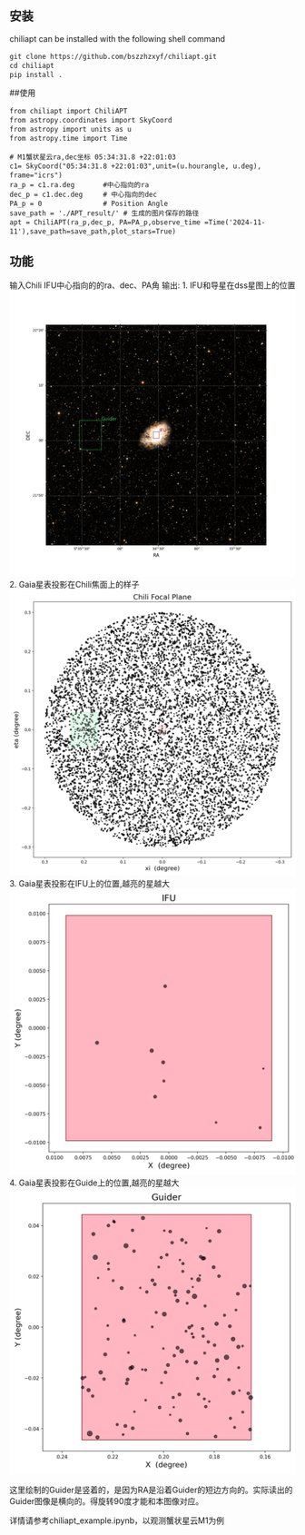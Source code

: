 
## 安装
chiliapt can be installed with the following shell command

```shell
git clone https://github.com/bszzhzxyf/chiliapt.git
cd chiliapt
pip install .
```

##使用

```
from chiliapt import ChiliAPT
from astropy.coordinates import SkyCoord
from astropy import units as u
from astropy.time import Time

# M1蟹状星云ra,dec坐标 05:34:31.8 +22:01:03
c1= SkyCoord("05:34:31.8 +22:01:03",unit=(u.hourangle, u.deg), frame="icrs")
ra_p = c1.ra.deg       #中心指向的ra
dec_p = c1.dec.deg     # 中心指向的dec
PA_p = 0               # Position Angle
save_path = './APT_result/' # 生成的图片保存的路径
apt = ChiliAPT(ra_p,dec_p, PA=PA_p,observe_time =Time('2024-11-11'),save_path=save_path,plot_stars=True)  
```

## 功能
输入Chili IFU中心指向的的ra、dec、PA角
输出: 1. IFU和导星在dss星图上的位置
      ![Chili Sky](./APT_result/ChiliSky.jpg)
      2. Gaia星表投影在Chili焦面上的样子
      ![Chili Focal Plane](./APT_result/ChiliFocalPlane.jpg)
      3. Gaia星表投影在IFU上的位置,越亮的星越大
      ![IFU](./APT_result/IFU.jpg)
      4. Gaia星表投影在Guide上的位置,越亮的星越大
      ![Guide](./APT_result/Guider.jpg)

这里绘制的Guider是竖着的，是因为RA是沿着Guider的短边方向的。实际读出的Guider图像是横向的。得旋转90度才能和本图像对应。

详情请参考chiliapt_example.ipynb，以观测蟹状星云M1为例
